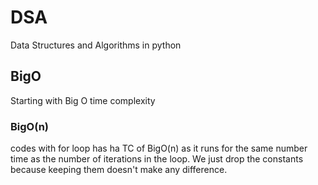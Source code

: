 # DSA
Data Structures and Algorithms in python

## BigO
Starting with Big O time complexity

### BigO(n)
codes with for loop has ha TC of BigO(n) as it runs for the same number time as the number of iterations in the loop. We just drop the constants because keeping them doesn't make any difference.
